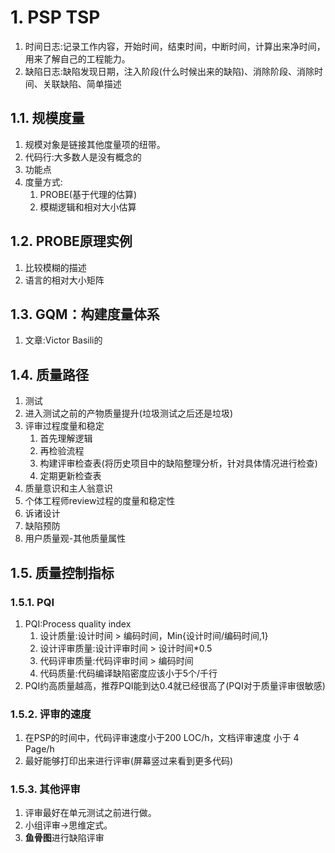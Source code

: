 # 1. PSP TSP
1. 时间日志:记录工作内容，开始时间，结束时间，中断时间，计算出来净时间，用来了解自己的工程能力。
2. 缺陷日志:缺陷发现日期，注入阶段(什么时候出来的缺陷)、消除阶段、消除时间、关联缺陷、简单描述

## 1.1. 规模度量
1. 规模对象是链接其他度量项的纽带。
2. 代码行:大多数人是没有概念的
3. 功能点
4. 度量方式:
   1. PROBE(基于代理的估算)
   2. 模糊逻辑和相对大小估算

## 1.2. PROBE原理实例
1. 比较模糊的描述
2. 语言的相对大小矩阵

## 1.3. GQM：构建度量体系
1. 文章:Victor Basili的

## 1.4. 质量路径
1. 测试
2. 进入测试之前的产物质量提升(垃圾测试之后还是垃圾)
3. 评审过程度量和稳定
   1. 首先理解逻辑
   2. 再检验流程
   3. 构建评审检查表(将历史项目中的缺陷整理分析，针对具体情况进行检查)
   4. 定期更新检查表
4. 质量意识和主人翁意识
5. 个体工程师review过程的度量和稳定性
6. 诉诸设计
7. 缺陷预防
8. 用户质量观-其他质量属性

## 1.5. 质量控制指标

### 1.5.1. PQI
1. PQI:Process quality index
   1. 设计质量:设计时间 > 编码时间，Min{设计时间/编码时间,1}
   2. 设计评审质量:设计评审时间 > 设计时间*0.5
   3. 代码评审质量:代码评审时间 > 编码时间
   4. 代码质量:代码编译缺陷密度应该小于5个/千行
2. PQI约高质量越高，推荐PQI能到达0.4就已经很高了(PQI对于质量评审很敏感)

### 1.5.2. 评审的速度
1. 在PSP的时间中，代码评审速度小于200 LOC/h，文档评审速度 小于 4 Page/h
2. 最好能够打印出来进行评审(屏幕竖过来看到更多代码)

### 1.5.3. 其他评审
1. 评审最好在单元测试之前进行做。
2. 小组评审->思维定式。
3. **鱼骨图**进行缺陷评审